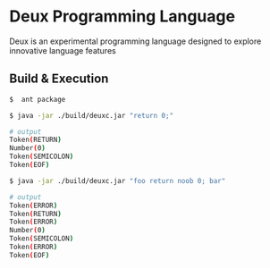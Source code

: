 # Deux Programming Language

Deux is an experimental programming language designed to explore innovative language features

## Build & Execution

```sh
$  ant package
```

```sh
$ java -jar ./build/deuxc.jar "return 0;"

# output
Token(RETURN)
Number(0)
Token(SEMICOLON)
Token(EOF)
```

```sh
$ java -jar ./build/deuxc.jar "foo return noob 0; bar"

# output
Token(ERROR)
Token(RETURN)
Token(ERROR)
Number(0)
Token(SEMICOLON)
Token(ERROR)
Token(EOF)
```
